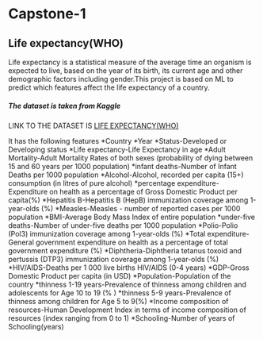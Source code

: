 # Capstone-1
## Life expectancy(WHO)
Life expectancy is a statistical measure of the average time an organism is expected to live, based on the year of its birth, its current age and other demographic factors including gender.This project is based on ML to predict which features affect the life expectancy of a country.
##### The dataset is taken from Kaggle
LINK TO THE DATASET IS 
[LIFE EXPECTANCY(WHO)](https://www.kaggle.com/kumarajarshi/life-expectancy-who)

It has the following features
*Country
*Year
*Status-Developed or Developing status
*Life expectancy-Life Expectancy in age
*Adult Mortality-Adult Mortality Rates of both sexes (probability of dying between 15 and 60 years per 1000 population)
*infant deaths-Number of Infant Deaths per 1000 population
*Alcohol-Alcohol, recorded per capita (15+) consumption (in litres of pure alcohol)
*percentage expenditure-Expenditure on health as a percentage of Gross Domestic Product per capita(%)
*Hepatitis B-Hepatitis B (HepB) immunization coverage among 1-year-olds (%)
*Measles-Measles - number of reported cases per 1000 population
*BMI-Average Body Mass Index of entire population
*under-five deaths-Number of under-five deaths per 1000 population
*Polio-Polio (Pol3) immunization coverage among 1-year-olds (%)
*Total expenditure-General government expenditure on health as a percentage of total government expenditure (%)
*Diphtheria-Diphtheria tetanus toxoid and pertussis (DTP3) immunization coverage among 1-year-olds (%)
*HIV/AIDS-Deaths per 1 000 live births HIV/AIDS (0-4 years)
*GDP-Gross Domestic Product per capita (in USD)
*Population-Population of the country
*thinness 1-19 years-Prevalence of thinness among children and adolescents for Age 10 to 19 (% )
*thinness 5-9 years-Prevalence of thinness among children for Age 5 to 9(%)
*Income composition of resources-Human Development Index in terms of income composition of resources (index ranging from 0 to 1)
*Schooling-Number of years of Schooling(years)


